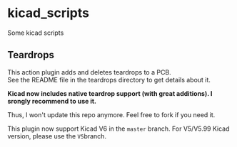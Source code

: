 # kicad_scripts
Some kicad scripts

## Teardrops

This action plugin adds and deletes teardrops to a PCB.<br>
See the README file in the teardrops directory to get details about it.

**Kicad now includes native teardrop support (with great additions).
I srongly recommend to use it.**

Thus, I won't update this repo anymore. Feel free to fork if you need it.

This plugin now support Kicad V6 in the `master` branch.
For V5/V5.99 Kicad version, please use the `V5`branch.

